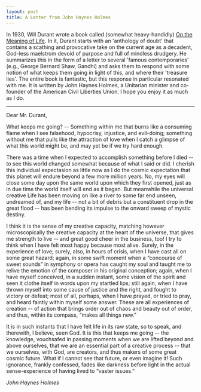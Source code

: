 ```yaml
---
layout: post
title: A Letter from John Haynes Holmes
---
```


In 1930, Will Durant wrote a book called (somewhat heavy-handidly) [On the Meaning of Life](ttps://www.goodreads.com/book/show/78160.On_the_Meaning_of_Life). In it, Durant starts with an 'anthology of doubt' that contains a scathing and provocative take on the current age as a decadent, God-less maelstrom devoid of purpose and full of mindless drudgery. He summarizes this in the form of a letter to several 'famous contemporaries' (e.g., George Bernard Shaw, Gandhi) and asks them to respond with some notion of what keeps them going in light of this, and where their 'treasure lies'. The entire book is fantastic, but this response in particular resonated with me. It is written by John Haynes Holmes, a Unitarian minister and co-founder of the American Civil Liberties Union. I hope you enjoy it as much as I do.

---

Dear Mr. Durant, 

What keeps me going? -- Something within me that burns like a consuming flame when I see falsehood, hypocrisy, injustice, and evil-doing; something without me that pulls like the attraction of love when I catch a glimpse of what this world might be, and may yet be if we try hard enough. 

There was a time when I expected to accomplish something before I died -- to see this world changed somewhat because of what I said or did. I cherish this individual expectasion as little now as I do the cosmic expectation that this planet will endure beyond a few more million years. No, my eyes will close some day upon the same world upon which they first opened, just as in due time the world itself will end as it began. But meanwhile the universal creative Life has been moving on like a river to some far end unseen, undreamed of, and my life -- not a bit of debris but a constituent drop in the great flood -- has been bending its impulse to the onward sweep of mystic destiny. 

I think it is the sense of my creative capacity, matching however microscopically the creative capacity at the heart of the universe, that gives me strength to live -- and great good cheer in the business, too! I try to think when I have felt most happy because most alive. Surely, in the experience of love; surely, also, in hours of crisis, when I have cast all on some great hazard; again, in some swift moment when a “concourse of sweet sounds” in symphony or opera has caught my soul and taught me to relive the emotion of the composer in his original conception; again, when I have myself conceived, in a sudden instant, some vision of the spirit and seen it clothe itself in words upon my startled lips; still again, when I have thrown myself into some cause of justice and the right, and fought to victory or defeat; most of all, perhaps, when I have prayed, or tried to pray, and heard faintly within myself some answer. These are all experiences of creation -- of action that brings order out of chaos and beauty out of order, and thus, within its compass, “makes all things new.” 

It is in such instants that I have felt life in its raw state, so to speak, and therewith, I believe, seen God. It is this that keeps me going -- the knowledge, vouchsafed in passing moments when we are lifted beyond and above ourselves, that we are an essential part of a creative process -- that we ourselves, with God, are creators, and thus makers of some great cosmic future. What if I cannot see that future, or even imagine it! Such ignorance, frankly confessed, fades like darkness before light in the actual sense-experience of having lived to “vaster issues.”

*John Haynes Holmes*

